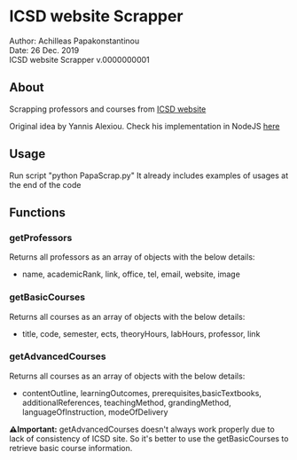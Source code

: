 # ICSD website Scrapper
Author: Achilleas Papakonstantinou \
Date: 26 Dec. 2019 \
ICSD website Scrapper v.0000000001

## About
Scrapping professors and courses from [ICSD website](http://www.icsd.aegean.gr/icsd/e)

Original idea by Yannis Alexiou. 
Check his implementation in NodeJS [here](https://www.npmjs.com/package/icsd-scraper)

## Usage
Run script "python PapaScrap.py"
It already includes examples of usages at the end of the code

## Functions 
### getProfessors
Returns all professors as an array of objects with the below details:
* name, academicRank, link, office, tel, email, website, image

### getBasicCourses
Returns all courses as an array of objects with the below details:
* title, code, semester, ects, theoryHours, labHours, professor, link

### getAdvancedCourses
Returns all courses as an array of objects with the below details:
* contentOutline, learningOutcomes, prerequisites,basicTextbooks, additionalReferences, teachingMethod, grandingMethod, languageOfInstruction, modeOfDelivery

**⚠️Ιmportant:** getAdvancedCourses doesn't always work properly due to lack of consistency of ICSD site. So it's better to use the getBasicCourses to retrieve basic course information.

